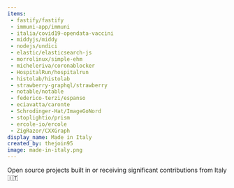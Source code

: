```yaml
---
items:
 - fastify/fastify
 - immuni-app/immuni
 - italia/covid19-opendata-vaccini
 - middyjs/middy
 - nodejs/undici
 - elastic/elasticsearch-js
 - morrolinux/simple-ehm
 - micheleriva/coronablocker
 - HospitalRun/hospitalrun
 - histolab/histolab
 - strawberry-graphql/strawberry
 - notable/notable
 - federico-terzi/espanso
 - eciavatta/caronte
 - Schrodinger-Hat/ImageGoNord
 - stoplightio/prism
 - ercole-io/ercole
 - ZigRazor/CXXGraph
display_name: Made in Italy
created_by: thejoin95
image: made-in-italy.png
---
```

Open source projects built in or receiving significant contributions from Italy :it:
